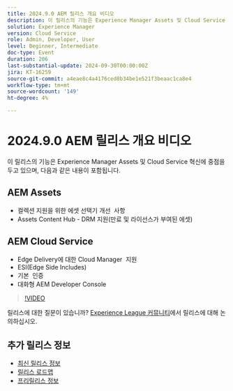 ```yaml
---
title: 2024.9.0 AEM 릴리스 개요 비디오
description: 이 릴리스의 기능은 Experience Manager Assets 및 Cloud Service 혁신에 중점을 두며, 다음과 같습니다.AEM Assets - 컬렉션 지원을 위한 에셋 선택기 개선​Assets Content Hub - DRM(만료 및 라이센스 에셋) 지원​AEM Cloud Service - Edge Delivery​Edge에 대한 Cloud Manager 지원(ESI) ​ 기본 인증​AEM Developer Console
solution: Experience Manager
version: Cloud Service
role: Admin, Developer, User
level: Beginner, Intermediate
doc-type: Event
duration: 206
last-substantial-update: 2024-09-30T00:00:00Z
jira: KT-16259
source-git-commit: a4eae8c4a4176ced8b34be1e521f3beaac1ca8e4
workflow-type: tm+mt
source-wordcount: '149'
ht-degree: 4%

---
```



# 2024.9.0 AEM 릴리스 개요 비디오

이 릴리스의 기능은 Experience Manager Assets 및 Cloud Service 혁신에 중점을 두고 있으며, 다음과 같은 내용이 포함됩니다.

## AEM Assets

* 컬렉션 지원을 위한 에셋 선택기 개선 &#x200B; 사항
* Assets Content Hub - DRM 지원(만료 및 라이선스가 부여된 에셋&#x200B;)

## AEM Cloud Service

* Edge Delivery에 대한 Cloud Manager &#x200B; 지원
* ESI(Edge Side Includes&#x200B;)
* 기본 &#x200B; 인증
* 대화형 AEM Developer Console

>[!VIDEO](https://video.tv.adobe.com/v/3434847/?learn=on)

릴리스에 대한 질문이 있습니까?  [Experience League 커뮤니티](https://adobe.ly/4eqofkS)에서 릴리스에 대해 논의하십시오.

## 추가 릴리스 정보

* [최신 릴리스 정보](https://experienceleague.adobe.com/docs/experience-manager-cloud-service/content/release-notes/home.html?lang=ko-KR)
* [릴리스 로드맵](https://experienceleague.adobe.com/docs/experience-manager-release-information/aem-release-updates/update-releases-roadmap.html)
* [프리릴리스 정보](https://experienceleague.adobe.com/docs/experience-manager-cloud-service/content/release-notes/prerelease.html)